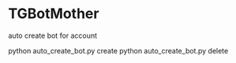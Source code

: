 # TGBotMother
auto create bot for account

python auto_create_bot.py create
python auto_create_bot.py delete
